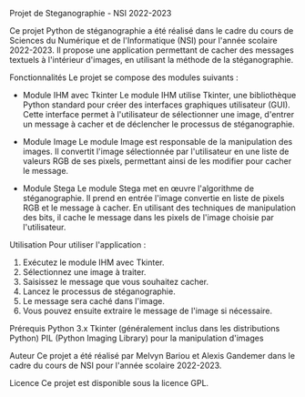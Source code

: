 Projet de Steganographie - NSI 2022-2023

Ce projet Python de stéganographie a été réalisé dans le cadre du cours de Sciences du Numérique et de l'Informatique (NSI) pour l'année scolaire 2022-2023. 
Il propose une application permettant de cacher des messages textuels à l'intérieur d'images, en utilisant la méthode de la stéganographie.

Fonctionnalités
Le projet se compose des modules suivants :

- Module IHM avec Tkinter
Le module IHM utilise Tkinter, une bibliothèque Python standard pour créer des interfaces graphiques utilisateur (GUI). Cette interface permet à l'utilisateur de sélectionner une image, d'entrer un message à cacher et de déclencher le processus de stéganographie.

- Module Image
Le module Image est responsable de la manipulation des images. Il convertit l'image sélectionnée par l'utilisateur en une liste de valeurs RGB de ses pixels, permettant ainsi de les modifier pour cacher le message.

- Module Stega
Le module Stega met en œuvre l'algorithme de stéganographie. Il prend en entrée l'image convertie en liste de pixels RGB et le message à cacher. En utilisant des techniques de manipulation des bits, il cache le message dans les pixels de l'image choisie par l'utilisateur.

Utilisation
Pour utiliser l'application :

1. Exécutez le module IHM avec Tkinter.
2. Sélectionnez une image à traiter.
3. Saisissez le message que vous souhaitez cacher.
4. Lancez le processus de stéganographie.
5. Le message sera caché dans l'image.
6. Vous pouvez ensuite extraire le message de l'image si nécessaire.

Prérequis
Python 3.x
Tkinter (généralement inclus dans les distributions Python)
PIL (Python Imaging Library) pour la manipulation d'images

Auteur
Ce projet a été réalisé par Melvyn Bariou et Alexis Gandemer dans le cadre du cours de NSI pour l'année scolaire 2022-2023.

Licence
Ce projet est disponible sous la licence GPL.

